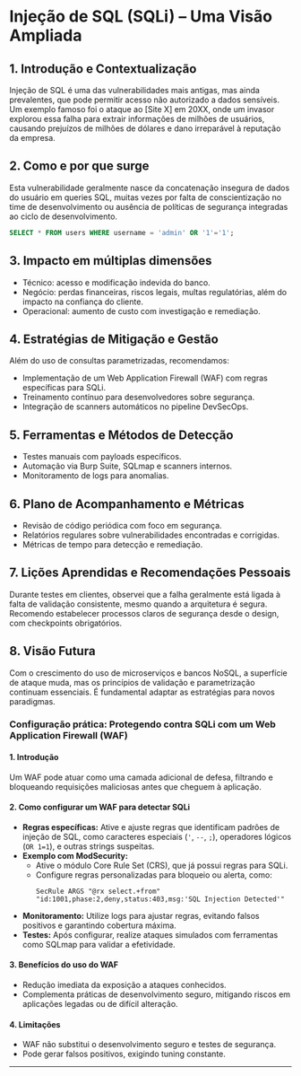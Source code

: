 # Injeção de SQL (SQLi) – Uma Visão Ampliada

## 1. Introdução e Contextualização  
Injeção de SQL é uma das vulnerabilidades mais antigas, mas ainda prevalentes, que pode permitir acesso não autorizado a dados sensíveis. Um exemplo famoso foi o ataque ao [Site X] em 20XX, onde um invasor explorou essa falha para extrair informações de milhões de usuários, causando prejuízos de milhões de dólares e dano irreparável à reputação da empresa.

## 2. Como e por que surge  
Esta vulnerabilidade geralmente nasce da concatenação insegura de dados do usuário em queries SQL, muitas vezes por falta de conscientização no time de desenvolvimento ou ausência de políticas de segurança integradas ao ciclo de desenvolvimento. 

```sql
SELECT * FROM users WHERE username = 'admin' OR '1'='1';
```

## 3. Impacto em múltiplas dimensões  
- Técnico: acesso e modificação indevida do banco.  
- Negócio: perdas financeiras, riscos legais, multas regulatórias, além do impacto na confiança do cliente.  
- Operacional: aumento de custo com investigação e remediação.

  
## 4. Estratégias de Mitigação e Gestão  
Além do uso de consultas parametrizadas, recomendamos:  
- Implementação de um Web Application Firewall (WAF) com regras específicas para SQLi.  
- Treinamento contínuo para desenvolvedores sobre segurança.  
- Integração de scanners automáticos no pipeline DevSecOps.

## 5. Ferramentas e Métodos de Detecção  
- Testes manuais com payloads específicos.  
- Automação via Burp Suite, SQLmap e scanners internos.  
- Monitoramento de logs para anomalias.

## 6. Plano de Acompanhamento e Métricas  
- Revisão de código periódica com foco em segurança.  
- Relatórios regulares sobre vulnerabilidades encontradas e corrigidas.  
- Métricas de tempo para detecção e remediação.

## 7. Lições Aprendidas e Recomendações Pessoais  
Durante testes em clientes, observei que a falha geralmente está ligada à falta de validação consistente, mesmo quando a arquitetura é segura. Recomendo estabelecer processos claros de segurança desde o design, com checkpoints obrigatórios.

## 8. Visão Futura  
Com o crescimento do uso de microserviços e bancos NoSQL, a superfície de ataque muda, mas os princípios de validação e parametrização continuam essenciais. É fundamental adaptar as estratégias para novos paradigmas.

### Configuração prática: Protegendo contra SQLi com um Web Application Firewall (WAF)

#### 1. Introdução  
Um WAF pode atuar como uma camada adicional de defesa, filtrando e bloqueando requisições maliciosas antes que cheguem à aplicação.

#### 2. Como configurar um WAF para detectar SQLi

- **Regras específicas:** Ative e ajuste regras que identificam padrões de injeção de SQL, como caracteres especiais (`'`, `--`, `;`), operadores lógicos (`OR 1=1`), e outras strings suspeitas.
- **Exemplo com ModSecurity:**  
  - Ative o módulo Core Rule Set (CRS), que já possui regras para SQLi.  
  - Configure regras personalizadas para bloqueio ou alerta, como:  
    ```apacheconf
    SecRule ARGS "@rx select.+from" "id:1001,phase:2,deny,status:403,msg:'SQL Injection Detected'"
    ```
- **Monitoramento:** Utilize logs para ajustar regras, evitando falsos positivos e garantindo cobertura máxima.
- **Testes:** Após configurar, realize ataques simulados com ferramentas como SQLmap para validar a efetividade.

#### 3. Benefícios do uso do WAF

- Redução imediata da exposição a ataques conhecidos.  
- Complementa práticas de desenvolvimento seguro, mitigando riscos em aplicações legadas ou de difícil alteração.

#### 4. Limitações

- WAF não substitui o desenvolvimento seguro e testes de segurança.  
- Pode gerar falsos positivos, exigindo tuning constante.

---
